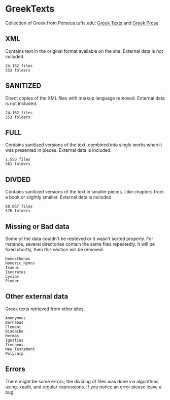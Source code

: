# GreekTexts
Collection of Greek from Perseus.tufts.edu: [Greek Texts](https://www.perseus.tufts.edu/hopper/collection?collection=Perseus%3Acorpus%3Aperseus%2CGreek%20Texts) and [Greek Prose](https://www.perseus.tufts.edu/hopper/collection?collection=Perseus%3Acorpus%3Aperseus%2CGreek%20Prose)

## XML
Contains text in the original format available on the site.
External data is not included.
```
24,162 files
553 folders
```

## SANITIZED
Direct copies of the XML files with markup language removed.
External data is not included.
```
24,162 files
553 folders
```

## FULL
Contains sanitized versions of the text, combined into single works when it was presented in pieces.
External data is included.
```
1,550 files
561 folders
```

## DIVDED
Contains sanitized versions of the text in smaller pieces. Like chapters from a book or slightly smaller.
External data is included.
```
60,067 files
576 folders
```

## Missing or Bad data
Some of the data couldn't be retrieved or it wasn't sorted properly. For instance, several directories contain the same files repeatedly. It will be fixed shortly, then this section will be removed.
```
Demosthenes
Homeric_Hymns
Isaeus
Isocrates
Lysias
Pindar
```

## Other external data
Greek texts retrieved from other sites.
```
Anonymous
Barnabas
Clement
Diadache
Hermas
Ignatius
Irenaeus
New_Testament
Polycarp
```

## Errors
There might be some errors; the dividing of files was done via algorithms using: xpath, and regular expressions. If you notice an error please leave a bug.